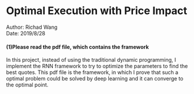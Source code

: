 # Optimal Execution with Price Impact  
Author: Richad Wang  
Date: 2019/8/28  
#### (1)Please read the pdf file, which contains the framework
In this project, instead of using the traditional dynamic programming, I implement the RNN framework to try to optimize the parameters to find the best quotes. This pdf file is the framework, in which I prove that such a optimal problem could be solved by deep learning and it can converge to the optimal point.
